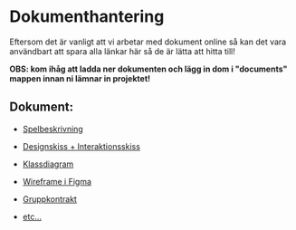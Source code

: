 # Dokumenthantering

Eftersom det är vanligt att vi arbetar med dokument online så kan det vara användbart att spara alla länkar här så de är lätta att hitta till!

**OBS: kom ihåg att ladda ner dokumenten och lägg in dom i "documents" mappen innan ni lämnar in projektet!**

## Dokument:

* [Spelbeskrivning](https://docs.google.com/document/d/1FztFz1QPTWoAVMfMPfJf97UY8HpPIp3lNzt2EC-Gc7w/edit)

* [Designskiss + Interaktionsskiss](https://docs.google.com/document/d/1nC-Tz1L8PXk6FCA7F2CA3Vd3EudnYRqUCeXSA7HTq_o/edit)

* [Klassdiagram](https://app.diagrams.net/#G1uieLhC2MK_GXIluCgJ2Pm8FMSj9XYhTA)

* [Wireframe i Figma](https://www.figma.com/file/k0XLFX66EyfEFG2m5PnXH8/SLUTPROJEKT?node-id=3%3A2&t=UFfQf5M0pRupXa38-0)

* [Gruppkontrakt](https://docs.google.com/document/d/1O9IXo4UjYlgMkM4tQI2c2FnE4MSI6m9cL2jfazCXtzQ/edit)





* [etc...](https://www.google.se)

